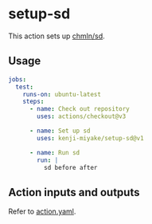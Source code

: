 # setup-sd

This action sets up [chmln/sd](https://github.com/chmln/sd).

## Usage

```yaml
jobs:
  test:
    runs-on: ubuntu-latest
    steps:
      - name: Check out repository
        uses: actions/checkout@v3

      - name: Set up sd
        uses: kenji-miyake/setup-sd@v1

      - name: Run sd
        run: |
          sd before after
```

## Action inputs and outputs

Refer to [action.yaml](./action.yaml).
